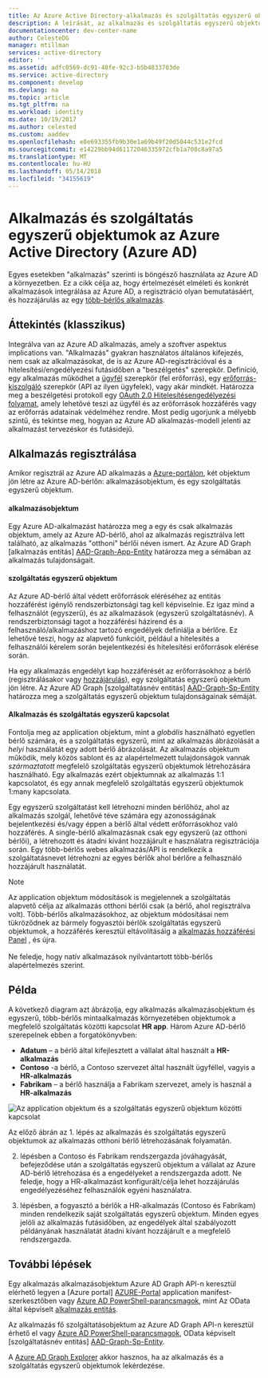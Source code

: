 ```yaml
---
title: Az Azure Active Directory-alkalmazás és szolgáltatás egyszerű objektumok
description: A leírását, az alkalmazás és szolgáltatás egyszerű objektumok az Azure Active Directory közötti kapcsolat
documentationcenter: dev-center-name
author: CelesteDG
manager: mtillman
services: active-directory
editor: ''
ms.assetid: adfc0569-dc91-48fe-92c3-b5b4833703de
ms.service: active-directory
ms.component: develop
ms.devlang: na
ms.topic: article
ms.tgt_pltfrm: na
ms.workload: identity
ms.date: 10/19/2017
ms.author: celested
ms.custom: aaddev
ms.openlocfilehash: e8e693355fb9b30e1a69b49f20d5044c531e2fcd
ms.sourcegitcommit: e14229bb94d61172046335972cfb1a708c8a97a5
ms.translationtype: MT
ms.contentlocale: hu-HU
ms.lasthandoff: 05/14/2018
ms.locfileid: "34155619"
---
```

# <a name="application-and-service-principal-objects-in-azure-active-directory-azure-ad"></a>Alkalmazás és szolgáltatás egyszerű objektumok az Azure Active Directory (Azure AD)
Egyes esetekben "alkalmazás" szerinti is böngésző használata az Azure AD a környezetben. Ez a cikk célja az, hogy értelmezését elméleti és konkrét alkalmazások integrálása az Azure AD, a regisztráció olyan bemutatásáért, és hozzájárulás az egy [több-bérlős alkalmazás](active-directory-dev-glossary.md#multi-tenant-application).

## <a name="overview"></a>Áttekintés (klasszikus)
Integrálva van az Azure AD alkalmazás, amely a szoftver aspektus implications van. "Alkalmazás" gyakran használatos általános kifejezés, nem csak az alkalmazásokat, de is az Azure AD-regisztrációval és a hitelesítési/engedélyezési futásidőben a "beszélgetés" szerepkör. Definíció, egy alkalmazás működhet a [ügyfél](active-directory-dev-glossary.md#client-application) szerepkör (fel erőforrás), egy [erőforrás-kiszolgáló](active-directory-dev-glossary.md#resource-server) szerepkör (API az ilyen ügyfelek), vagy akár mindkét. Határozza meg a beszélgetési protokoll egy [OAuth 2.0 Hitelesítésengedélyezési folyamat](active-directory-dev-glossary.md#authorization-grant), amely lehetővé teszi az ügyfél és az erőforrások hozzáférés vagy az erőforrás adatainak védelméhez rendre. Most pedig ugorjunk a mélyebb szintű, és tekintse meg, hogyan az Azure AD alkalmazás-modell jelenti az alkalmazást tervezéskor és futásidejű. 

## <a name="application-registration"></a>Alkalmazás regisztrálása
Amikor regisztrál az Azure AD alkalmazás a [Azure-portálon][AZURE-Portal], két objektum jön létre az Azure AD-bérlőn: alkalmazásobjektum, és egy szolgáltatás egyszerű objektum.

#### <a name="application-object"></a>alkalmazásobjektum
Egy Azure AD-alkalmazást határozza meg a egy és csak alkalmazás objektum, amely az Azure AD-bérlő, ahol az alkalmazás regisztrálva lett található, az alkalmazás "otthoni" bérlői néven ismert. Az Azure AD Graph [alkalmazás entitás] [ AAD-Graph-App-Entity] határozza meg a sémában az alkalmazás tulajdonságait. 

#### <a name="service-principal-object"></a>szolgáltatás egyszerű objektum
Az Azure AD-bérlő által védett erőforrások eléréséhez az entitás hozzáférést igénylő rendszerbiztonsági tag kell képviselnie. Ez igaz mind a felhasználót (egyszerű), és az alkalmazások (egyszerű szolgáltatásnév). A rendszerbiztonsági tagot a hozzáférési házirend és a felhasználó/alkalmazáshoz tartozó engedélyek definiálja a bérlőre. Ez lehetővé teszi, hogy az alapvető funkcióit, például a hitelesítés a felhasználói kérelem során bejelentkezési és hitelesítési erőforrások elérése során.

Ha egy alkalmazás engedélyt kap hozzáférését az erőforrásokhoz a bérlő (regisztrálásakor vagy [hozzájárulás](active-directory-dev-glossary.md#consent)), egy szolgáltatás egyszerű objektum jön létre. Az Azure AD Graph [szolgáltatásnév entitás] [ AAD-Graph-Sp-Entity] határozza meg a szolgáltatás egyszerű objektum tulajdonságainak sémáját. 

#### <a name="application-and-service-principal-relationship"></a>Alkalmazás és szolgáltatás egyszerű kapcsolat
Fontolja meg az application objektum, mint a *globális* használható egyetlen bérlő számára, és a szolgáltatás egyszerű, mint az alkalmazás ábrázolását a *helyi* használatát egy adott bérlő ábrázolását. Az alkalmazás objektum működik, mely közös sablont és az alapértelmezett tulajdonságok vannak *származtatott* megfelelő szolgáltatás egyszerű objektumok létrehozására használható. Egy alkalmazás ezért objektumnak az alkalmazás 1:1 kapcsolatot, és egy annak megfelelő szolgáltatás egyszerű objektumok 1:many kapcsolata.

Egy egyszerű szolgáltatást kell létrehozni minden bérlőhöz, ahol az alkalmazás szolgál, lehetővé téve számára egy azonosságának bejelentkezési és/vagy éppen a bérlő által védett erőforrásokhoz való hozzáférés. A single-bérlő alkalmazásnak csak egy egyszerű (az otthoni bérlői), a létrehozott és átadni kívánt hozzájárult e használatra regisztrációja során. Egy több-bérlős webes alkalmazás/API is rendelkezik a szolgáltatásnevet létrehozni az egyes bérlők ahol bérlőre a felhasználó hozzájárult használatát. 

> [!NOTE]
> Az application objektum módosítások is megjelennek a szolgáltatás alapvető célja az alkalmazás otthoni bérlői csak (a bérlő, ahol regisztrálva volt). Több-bérlős alkalmazásokhoz, az objektum módosításai nem tükröződnek az bármely fogyasztói bérlők szolgáltatás egyszerű objektumok, a hozzáférés keresztül eltávolításáig a [alkalmazás hozzáférési Panel](https://myapps.microsoft.com) , és újra.
><br>  
> Ne feledje, hogy natív alkalmazások nyilvántartott több-bérlős alapértelmezés szerint.
> 
> 

## <a name="example"></a>Példa
A következő diagram azt ábrázolja, egy alkalmazás alkalmazásobjektum és egyszerű, több-bérlős mintaalkalmazás környezetében objektumok a megfelelő szolgáltatás közötti kapcsolat **HR app**. Három Azure AD-bérlő szerepelnek ebben a forgatókönyvben: 

* **Adatum** – a bérlő által kifejlesztett a vállalat által használt a **HR-alkalmazás**
* **Contoso** -a bérlő, a Contoso szervezet által használt ügyféllel, vagyis a **HR-alkalmazás**
* **Fabrikam** – a bérlő használja a Fabrikam szervezet, amely is használ a **HR-alkalmazás**

![Az application objektum és a szolgáltatás egyszerű objektum közötti kapcsolat](./media/active-directory-application-objects/application-objects-relationship.png)

Az előző ábrán az 1. lépés az alkalmazás és szolgáltatás egyszerű objektumok az alkalmazás otthoni bérlő létrehozásának folyamatán.

2. lépésben a Contoso és Fabrikam rendszergazda jóváhagyását, befejeződése után a szolgáltatás egyszerű objektum a vállalat az Azure AD-bérlő létrehozása és a engedélyeket a rendszergazda adott. Ne feledje, hogy a HR-alkalmazást konfigurált/célja lehet hozzájárulás engedélyezéséhez felhasználók egyéni használatra.

3. lépésben, a fogyasztó a bérlők a HR-alkalmazás (Contoso és Fabrikam) minden rendelkezik saját szolgáltatás egyszerű objektum. Minden egyes jelöli az alkalmazás futásidőben, az engedélyek által szabályozott példányának használatát átadni kívánt hozzájárult e a megfelelő rendszergazda.

## <a name="next-steps"></a>További lépések
Egy alkalmazás alkalmazásobjektum Azure AD Graph API-n keresztül elérhető legyen a [Azure portal] [ AZURE-Portal] application manifest-szerkesztőben vagy [Azure AD PowerShell-parancsmagok](https://docs.microsoft.com/powershell/azure/overview?view=azureadps-2.0), mint Az OData által képviselt [alkalmazás entitás][AAD-Graph-App-Entity].

Az alkalmazás fő szolgáltatásobjektum az Azure AD Graph API-n keresztül érhető el vagy [Azure AD PowerShell-parancsmagok](https://docs.microsoft.com/powershell/azure/overview?view=azureadps-2.0), OData képviselt [szolgáltatásnév entitás] [ AAD-Graph-Sp-Entity].

A [Azure AD Graph Explorer](https://graphexplorer.azurewebsites.net/) akkor hasznos, ha az alkalmazás és a szolgáltatás egyszerű objektumok lekérdezése.

<!--Image references-->

<!--Reference style links -->
[AAD-Graph-App-Entity]: https://msdn.microsoft.com/Library/Azure/Ad/Graph/api/entity-and-complex-type-reference#application-entity
[AAD-Graph-Sp-Entity]: https://msdn.microsoft.com/Library/Azure/Ad/Graph/api/entity-and-complex-type-reference#serviceprincipal-entity
[AZURE-Portal]: https://portal.azure.com
